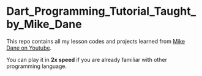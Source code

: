 # Dart_Programming_Tutorial_Taught_by_Mike_Dane

This repo contains all my lesson codes and projects learned from [Mike Dane on Youtube](https://www.youtube.com/watch?v=5xlVP04905w&ab_channel=MikeDane).

You can play it in **2x speed** if you are already familiar with other programming language.


